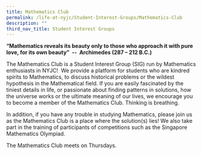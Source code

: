 ```yaml
---
title: Mathematics Club
permalink: /life-at-nyjc/Student-Interest-Groups/Mathematics-Club
description: ""
third_nav_title: Student Interest Groups
---
```

<div id="_ptod_44373" class="description ive_editable ive_ptod ive_content">
<p><strong>&ldquo;Mathematics reveals its beauty only to those who approach it with pure love, for its own beauty&rdquo;&nbsp; --&nbsp; Archimedes (287 &ndash; 212 B.C.)</strong></p>
<p>The Mathematics Club is a Student Interest Group (SIG) run by Mathematics enthusiasts in NYJC!&nbsp; We provide a platform for students who are kindred spirits to Mathematics, to discuss historical problems or the wildest hypothesis in the Mathematical field. If you are easily fascinated by the tiniest details in life, or passionate about finding patterns in solutions, how the universe works or the ultimate meaning of our lives, we encourage you to become a member of the Mathematics Club. Thinking is breathing.</p>
<p>In addition, if you have any trouble in studying Mathematics, please join us as the Mathematics Club is a place where the solution(s) lies! We also take part in the training of participants of competitions such as the Singapore Mathematics Olympiad.</p>
<p>The Mathematics Club meets on Thursdays.</p>
</div>